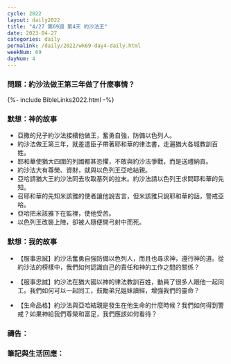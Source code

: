 ```yaml
---
cycle: 2022
layout: daily2022
title: "4/27 第69週 第4天 約沙法王"
date: 2023-04-27
categories: daily
permalink: /daily/2022/wk69-day4-daily.html
weekNum: 69
dayNum: 4
---
```


### 問題：約沙法做王第三年做了什麼事情？
 
{%- include BibleLinks2022.html -%}

### 默想：神的故事
+ 亞撒的兒子約沙法接續他做王，奮勇自強，防備以色列人。  
+ 約沙法做王第三年，就差遣臣子帶著耶和華的律法書，走遍猶大各城教訓百姓。  
+ 耶和華使猶大四圍的列國都甚恐懼，不敢與約沙法爭戰，而是送禮納貢。  
+ 約沙法大有尊榮、資財，就與以色列王亞哈結親。  
+ 亞哈請猶大王約沙法同去攻取基列的拉末。約沙法請以色列王求問耶和華的先知。  
+ 召耶和華的先知米該雅的使者讓他說吉言，但米該雅只說耶和華的話，警戒亞哈。  
+ 亞哈把米該雅下在監裡，使他受苦。  
+ 以色列王改裝上陣，卻被人隨便開弓射中而死。

### 默想：我的故事
+ 【服事忠誠】約沙法奮勇自強防備以色列人，而且也尋求神，遵行神的道。從約沙法的榜樣中，我們如何認識自己的責任和神的工作之間的關係？

+ 【服事忠誠】約沙法在猶大國以神的律法教訓百姓，動員了很多人跟他一起同工。我們如何可以一起同工，鼓勵弟兄姐妹讀經，增強我們的靈命？

+ 【生命品格】約沙法與亞哈結親是發生在他生命的什麼時候？我們如何得到警戒？如果神給我們尊榮和富足，我們應該如何看待？

### 禱告：

### 筆記與生活回應：
